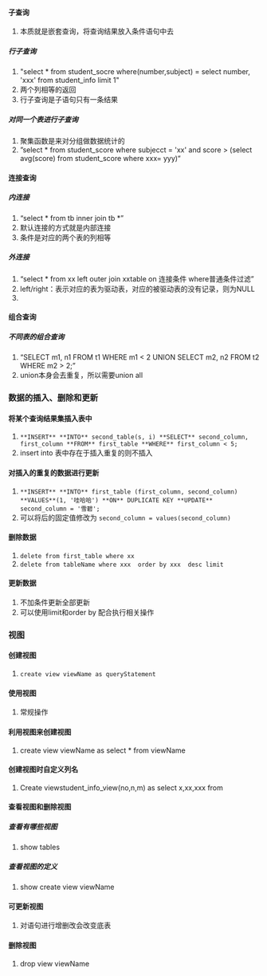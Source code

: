 #### 子查询
1. 本质就是嵌套查询，将查询结果放入条件语句中去
##### 行子查询
1. "select * from student_socre where(number,subject) = select number, 'xxx' from student_info limit 1"
2. 两个列相等的返回
3. 行子查询是子语句只有一条结果
##### 对同一个表进行子查询
1. 聚集函数是来对分组做数据统计的
2. ”select * from student_score where subjecct = 'xx' and score > (select avg(score) from student_score where xxx= yyy)“
#### 连接查询
##### 内连接
1. “select * from tb inner join tb *”
2. 默认连接的方式就是内部连接
3. 条件是对应的两个表的列相等
##### 外连接
1. “select * from xx left outer join xxtable on 连接条件 where普通条件过滤”
2. left/right：表示对应的表为驱动表，对应的被驱动表的没有记录，则为NULL
3. 
#### 组合查询
##### 不同表的组合查询
1. “SELECT m1, n1 FROM t1 WHERE m1 < 2 UNION SELECT m2, n2 FROM t2 WHERE m2 > 2;”
2. union本身会去重复，所以需要union all

### 数据的插入、删除和更新

#### 将某个查询结果集插入表中

1. `**INSERT** **INTO** second_table(s, i) **SELECT** second_column, first_column **FROM** first_table **WHERE** first_column < 5;`
2. insert into 表中存在于插入重复的则不插入

#### 对插入的重复的数据进行更新

1.  `**INSERT** **INTO** first_table (first_column, second_column) **VALUES**(1, '哇哈哈') **ON** DUPLICATE KEY **UPDATE** second_column = '雪碧';`
2. 可以将后的固定值修改为 `second_column = values(second_column)`

#### 删除数据

1. `delete from first_table where xx` 
2. `delete from tableName where xxx  order by xxx  desc limit`

#### 更新数据

1. 不加条件更新全部更新
2. 可以使用limit和order by 配合执行相关操作

### 视图 

#### 创建视图

1. `create view viewName as queryStatement`

#### 使用视图

1. 常规操作

#### 利用视图来创建视图

1. create view viewName  as  select * from viewName

#### 创建视图时自定义列名

1. Create viewstudent_info_view(no,n,m) as select x,xx,xxx from

#### 查看视图和删除视图

##### 查看有哪些视图

1. show tables

##### 查看视图的定义

1. show create view viewName

#### 可更新视图

1. 对语句进行增删改会改变底表

#### 删除视图

1. drop view viewName

